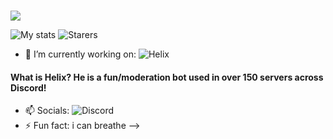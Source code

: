 ### 
<img src="https://cdn.discordapp.com/emojis/411893665196408835.png">

![My stats](https://github-readme-stats.vercel.app/api?username=4ngel2769&count_private=true&show_icons=true&include_all_commits=true&theme=dracula)
![Starers](https://github-readme-stats.vercel.app/api/top-langs/?username=4ngel2769&theme=blue-green)


- 🔭 I’m currently working on:
![Helix](https://crumberry.github.io/helixio)
#### What is Helix? He is a fun/moderation bot used in over 150 servers across Discord!

- 📫 Socials:
![Discord](https://discord.gg/cJ4uP2xF7h)
- ⚡ Fun fact: i can breathe
-->
